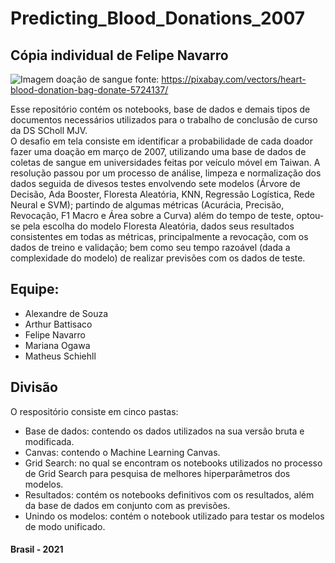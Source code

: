 # Predicting_Blood_Donations_2007
## Cópia individual de Felipe Navarro
![Imagem doação de sangue](https://user-images.githubusercontent.com/60203850/115975584-67060280-a53c-11eb-89b7-304e43313681.png)
fonte: https://pixabay.com/vectors/heart-blood-donation-bag-donate-5724137/

Esse repositório contém os notebooks, base de dados e demais tipos de documentos necessários utilizados para o trabalho de conclusão de curso da DS SCholl MJV.  
O desafio em tela consiste em identificar a probabilidade de cada doador fazer uma doação em março de 2007, utilizando uma base de dados de coletas de sangue em universidades feitas por veículo móvel em Taiwan. A resolução passou por um processo de análise, limpeza e normalização dos dados seguida de divesos testes envolvendo sete modelos (Árvore de Decisão, Ada Booster, Floresta Aleatória, KNN, Regressão Logística, Rede Neural e SVM); partindo de algumas métricas (Acurácia, Precisão, Revocação, F1 Macro e Área sobre a Curva) além do tempo de teste, optou-se pela escolha do modelo Floresta Aleatória, dados seus resultados consistentes em todas as métricas, principalmente a revocação, com os dados de treino e validação; bem como seu tempo razoável (dada a complexidade do modelo) de realizar previsões com os dados de teste.

## Equipe:

- Alexandre de Souza
- Arthur Battisaco
- Felipe Navarro
- Mariana Ogawa
- Matheus Schiehll

## Divisão

O respositório consiste em cinco pastas:

- Base de dados: contendo os dados utilizados na sua versão bruta e modificada.
- Canvas: contendo o Machine Learning Canvas.
- Grid Search: no qual se encontram os notebooks utilizados no processo de Grid Search para pesquisa de melhores hiperparâmetros dos modelos.
- Resultados: contém os notebooks definitivos com os resultados, além da base de dados em conjunto com as previsões.
- Unindo os modelos: contém o notebook utilizado para testar os modelos de modo unificado.

#### Brasil - 2021 #### 
